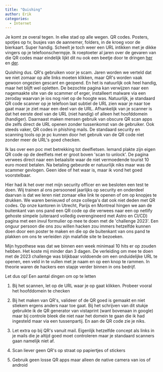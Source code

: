 ```yaml
---
title: "Quishing"
author: Erik
categories:
  - Internet
---
```


Je komt ze overal tegen. In elke stad op alle wegen. QR codes. Posters, spotjes op tv, busjes van de aannemer, folders, in de kroeg voor de bierkaart. Super handig. Scheelt je toch weer een URL intikken met je dikke vingers op je telefoonschermpje. Ik roeptoeter al jaren over de gevaren van die QR codes maar eindelijk lijkt dit nu ook een beetje door te dringen [her](https://www.safeonweb.be/nl/actueel/pas-op-voor-quishing-de-nieuwe-phishingtechniek) en [der](https://www.nbcnewyork.com/news/fbi-warning-about-scammers-using-qr-codes/4120153/).

Quishing dus. QR's gebruiken voor je scam. Jaren worden we verteld dat we niet zomaar op alle links moeten klikken, maar QR's worden vaak gewoon ongezien gescant en geopend.  En het is natuurlijk ook heel handig, maar het blijft wel opletten. De bezochte pagina kan verwijzen naar een nagemaakte site van de scammer of erger, installeert malware via een zeroday waarvan je ios nog niet op de hoogte was. Natuurlijk, je standaard QR code scanner op je telefoon laat subtiel de URL zien waar je naar toe gaat maar je ziet maar een deel van de URL. Afhankelijk van je scanner is dat het eerste deel van de URL (niet handig) of alleen het hoofddomein (handiger). Daarnaast maken mensen gebruik van obscure QR scan apps die zelfs direct de URL openen zonder tussenkomst van de gebruiker. Ook steeds vaker, QR codes in phishing mails. De standaard security en scanning tools op je pc kunnen door het gebruik van de QR code niet zonder meer de URL's goed checken.

Ik las over een poc met betrekking tot deelfietsen. Iemand plakte zijn eigen QR code op de deelfiets met er groot boven 'scan to unlock'. De pagina verwees direct naar een betaalsite waar de niet vermoedende tourist 10 euro moest betalen. Na betaling gebeurde er natuurlijk niks maar was de scammer gevlogen. Geen idee of het waar is, maar ik vond het goed voorstelbaar.

Hier had ik het over met mijn security officer en we besloten een test te doen. Wij trainen al ons persooneel jaarlijks op security en onderdeel daarvan is dat we leren niet zomaar elke link te openen of om op knopjes te drukken. We waren benieuwd of onze collega's dat ook niet deden met QR codes. Op onze kantoren in Utrecht, Parijs en Montreal hingen we aan de buitenkant van ons pand een QR code op die verwees naar een op netlify gehoste simpele (uiteraard volledig overengineerd met Astro en CI/CD) pagina met een invul formulier op mee te doen met de 'challenge 2023'. Een onguur persoon die ons zou willen hacken zou immers hetzelfde kunnen doen door een poster te maken en die op de buitenkant van ons pand te plakken om ons te verleiden zijn malafide site te bezoeken.

Mijn hypothese was dat we binnen een week minimaal 10 hits er op zouden hebben. Het koste mij minder dan 3 dagen. De verleiding om mee te doen met de 2023 challenge was blijkbaar voldoende om een onduidelijke URL te openen, een veld in te vullen met je naam en op een knop te rammen. In theorie waren de hackers een stapje verder binnen in ons bedrijf.

Let dus op! Een aantal dingen om op te letten

1. Bij het scannen, let op de URL waar je op gaat klikken. Probeer vooral het hoofddomein te checken

2. Bij het maken van QR's, valideer of de QR goed is gemaakt en niet stiekem ergens anders naar toe gaat. Bij het schrijven van dit stukje gebruikte ik de QR generator van vistaprint (want bovenaan in google) maar bij controle bleek die niet naar het domein te gaan die ik had ingesteld maar via een tussenpartij. En aan de QR code zie je niks.

3. Let extra op bij QR's vanuit mail. Eigenlijk hetzelfde concept als links in je mails die je altijd goed moet controleren maar je standaard scanners gaan namelijk niet af.

4. Scan liever geen QR's op straat op papiertjes of stickers

5. Gebruik geen losse QR apps maar alleen de native camera van ios of android
